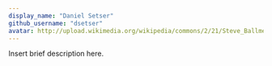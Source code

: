 ```yaml
---
display_name: "Daniel Setser"
github_username: "dsetser"
avatar: http://upload.wikimedia.org/wikipedia/commons/2/21/Steve_Ballmer_at_CES_2010_cropped.jpg
---
```

Insert brief description here.
